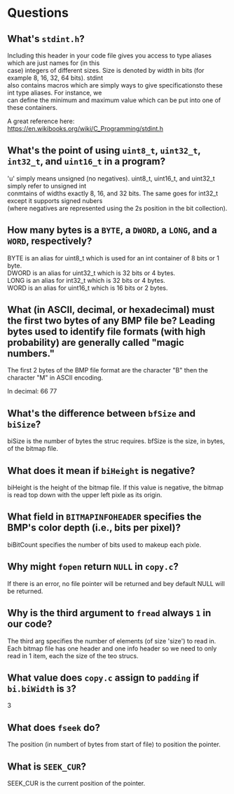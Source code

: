 # Questions

## What's `stdint.h`?

Including this header in your code file gives you access to type aliases which are just names for (in this  
case) integers of different sizes. Size is denoted by width in bits (for example 8, 16, 32, 64 bits). stdint  
also contains macros which are simply ways to give specificationsto these int type aliases. For instance, we  
can define the minimum and maximum value which can be put into one of these containers.  

A great reference here: https://en.wikibooks.org/wiki/C_Programming/stdint.h 


## What's the point of using `uint8_t`, `uint32_t`, `int32_t`, and `uint16_t` in a program?

'u' simply means unsigned (no negatives). uint8_t, uint16_t, and uint32_t simply refer to unsigned int  
conmtains of widths exactly 8, 16, and 32 bits. The same goes for int32_t except it supports signed nubers  
(where negatives are represented using the 2s position in the bit collection).  


## How many bytes is a `BYTE`, a `DWORD`, a `LONG`, and a `WORD`, respectively?

BYTE is an alias for uint8_t which is used for an int container of 8 bits or 1 byte.   
DWORD is an alias for uint32_t which is 32 bits or 4 bytes.  
LONG is an alias for int32_t which is 32 bits or 4 bytes.  
WORD is an alias for uint16_t which is 16 bits or 2 bytes. 


## What (in ASCII, decimal, or hexadecimal) must the first two bytes of any BMP file be? Leading bytes used to identify file formats (with high probability) are generally called "magic numbers."

The first 2 bytes of the BMP file format are the character "B" then the character "M" in ASCII encoding.

In decimal: 66 77

## What's the difference between `bfSize` and `biSize`?

biSize is the number of bytes the struc requires. bfSize is the size, in bytes, of the bitmap file. 

## What does it mean if `biHeight` is negative?

biHeight is the height of the bitmap file. If this value is negative, the bitmap is read top down with the upper left pixle as its origin. 

## What field in `BITMAPINFOHEADER` specifies the BMP's color depth (i.e., bits per pixel)?

biBitCount specifies the number of bits used to makeup each pixle. 

## Why might `fopen` return `NULL` in `copy.c`?

If there is an error, no file pointer will be returned and bey default NULL will be returned. 

## Why is the third argument to `fread` always `1` in our code?

The third arg specifies the number of elements (of size 'size') to read in. Each bitmap file has one header and one info header so we need to only read in 1 item, each the size of the teo strucs. 

## What value does `copy.c` assign to `padding` if `bi.biWidth` is `3`?

3

## What does `fseek` do?

The position (in numbert of bytes from start of file) to position the pointer. 

## What is `SEEK_CUR`?

SEEK_CUR is the current position of the pointer.

